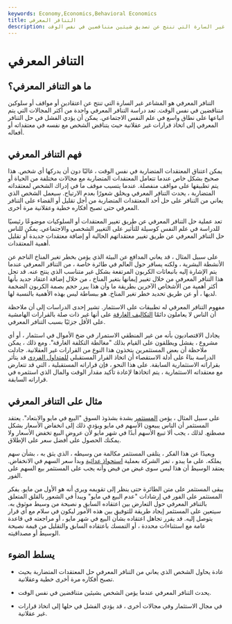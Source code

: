 ```yaml
---
keywords: Economy,Economics,Behavioral Economics
title: التنافر المعرفي
description: التنافر المعرفي هو المشاعر غير السارة التي تنتج عن تصديق شيئين متناقضين في نفس الوقت.
---
```


# التنافر المعرفي
## ما هو التنافر المعرفي؟

التنافر المعرفي هو المشاعر غير السارة التي تنتج عن اعتقادين أو مواقف أو سلوكين متناقضين في نفس الوقت. تعد دراسة التنافر المعرفي واحدة من أكثر المجالات التي يتم اتباعها على نطاق واسع في علم النفس الاجتماعي. يمكن أن يؤدي الفشل في حل التنافر المعرفي إلى اتخاذ قرارات غير عقلانية حيث يتناقض الشخص مع نفسه في معتقداته أو أفعاله.

## فهم التنافر المعرفي

يمكن اعتناق المعتقدات المتضاربة في نفس الوقت ، غالبًا دون أن يدركها أي شخص. هذا صحيح بشكل خاص عندما تتعامل المعتقدات المتضاربة مع مجالات مختلفة من الحياة أو يتم تطبيقها على مواقف منفصلة. عندما يتسبب موقف ما في إدراك الشخص لمعتقداته المتضاربة ، يحدث التنافر المعرفي ويخلق شعورًا بعدم الارتياح. سيعمل الشخص الذي يعاني من التنافر على حل أحد المعتقدات المتضاربة من أجل تقليل أو القضاء على التنافر المعرفي حتى تصبح أفكاره خطية وعقلانية مرة أخرى.

تعد عملية حل التنافر المعرفي عن طريق تغيير المعتقدات أو السلوكيات موضوعًا رئيسيًا للدراسة في علم النفس كوسيلة للتأثير على التغيير الشخصي والاجتماعي. يمكن للناس حل التنافر المعرفي عن طريق تغيير معتقداتهم الحالية أو إضافة معتقدات جديدة أو تقليل أهمية المعتقدات.

على سبيل المثال ، قد يعاني المدافع عن البيئة الذي يؤمن بخطر تغير المناخ الناجم عن الأنشطة البشرية ، ولكنه يسافر حول العالم في طائرة خاصة ، من التنافر المعرفي عندما يتم الإشارة إليه بانبعاثات الكربون المرتفعة بشكل غير متناسب الذي ينتج عنه. قد تحل هذا التنافر المعرفي من خلال تغيير إيمانها بتغير المناخ ، من خلال إضافة اعتقاد جديد بأنها أكثر أهمية من الأشخاص الآخرين بطريقة ما وأن هذا يبرر حجم بصمة الكربون الضخمة لديها ، أو عن طريق تحديد خطر تغير المناخ. هو ببساطة ليس بهذه الأهمية بالنسبة لها.

مفهوم التنافر المعرفي له تطبيقات على الاستثمار. تشير إحدى الدراسات إلى أن ملاحظة أن الناس لا يعاملون دائمًا [التكاليف الغارقة](/sunkcost) على أنها غير ذات صلة بالقرارات الهامشية على الأقل جزئيًا بسبب التنافر المعرفي.

يجادل الاقتصاديون بأنه من غير المنطقي الاستمرار في ضخ الأموال في استثمار ، أو أي مشروع ، يفشل ويطلقون على القيام بذلك "مغالطة التكلفة الغارقة". ومع ذلك ، يمكن ملاحظة أن بعض المستثمرين يتخذون هذا النوع من القرارات غير العقلانية. جادلت الدراسة بناءً على أدلة الاستقصاء أن اتخاذ القرار المستقبلي [للمتداول الفردي](/stock-trader) قد يتأثر بقراراته الاستثمارية السابقة. على هذا النحو ، فإن قراراته المستقبلية ، التي قد تتعارض مع معتقداته الاستثمارية ، يتم اتخاذها لإعادة تأكيد مقدار الوقت والمال الذي استثمره في قراراته السابقة.

## مثال على التنافر المعرفي

على سبيل المثال ، يؤمن [المستثمر](/investor) بشدة بشذوذ السوق "البيع في مايو والابتعاد". يعتقد المستثمر أن الناس يبيعون الأسهم في مايو ويؤدي ذلك إلى انخفاض الأسعار بشكل مصطنع. لذلك ، يجب ألا تبيع الأسهم أبدًا في شهر مايو لأن عروض البيع تخفض الأسعار ولا يمكنك الحصول على أفضل سعر على الإطلاق.

وبعيدًا عن هذا الفكر ، يتلقى المستثمر مكالمة من وسيطه ، الذي يثق به ، بشأن سهم يملكه. على ما يبدو ، تمر الشركة بعملية [استحواذ عدائية](/hostiletakeover) وبدأ سعر السهم في الانخفاض. يعتقد الوسيط أن هذا ليس سوى غيض من فيض وأنه يجب على المستثمر بيع السهم على الفور.

يبقى المستثمر على متن الطائرة حتى ينظر إلى تقويمه ويرى أنه هو الأول من مايو. يفكر المستثمر على الفور في إرشادات "عدم البيع في مايو" ويبدأ في الشعور بالقلق المتعلق بالتنافر المعرفي حول التعارض بين اعتقاده السابق و نصيحة من وسيط موثوق به. سيتعين على المستثمر إيجاد طريقة للتوفيق بين هذه الأمور ليكون في سلام مع أي قرار يتوصل إليه. قد يقرر تجاهل اعتقاده بشأن البيع في شهر مايو ، أو مراجعته في قاعدة عامة مع استثناءات محددة ، أو التمسك باعتقاده السابق والتقليل من قيمة نصيحة الوسيط أو مصداقيته.

## يسلط الضوء

- عادة يحاول الشخص الذي يعاني من التنافر المعرفي حل المعتقدات المتضاربة بحيث تصبح أفكاره مرة أخرى خطية وعقلانية.

- يحدث التنافر المعرفي عندما يؤمن الشخص بشيئين متناقضين في نفس الوقت.

- في مجال الاستثمار وفي مجالات أخرى ، قد يؤدي الفشل في حلها إلى اتخاذ قرارات غير عقلانية.

